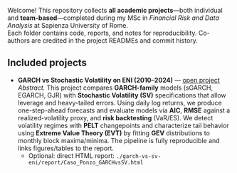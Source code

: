 Welcome! This repository collects **all academic projects**—both individual and **team-based**—completed during my MSc in *Financial Risk and Data Analysis* at Sapienza University of Rome.  
Each folder contains code, reports, and notes for reproducibility. Co-authors are credited in the project READMEs and commit history.

## Included projects

- **GARCH vs Stochastic Volatility on ENI (2010–2024)** — [open project](./garch-vs-sv-eni/)  
  *Abstract.* This project compares **GARCH-family** models (sGARCH, EGARCH, GJR) with **Stochastic Volatility (SV)** specifications that allow leverage and heavy-tailed errors. Using daily log returns, we produce one-step-ahead forecasts and evaluate models via **AIC**, **RMSE** against a realized-volatility proxy, and **risk backtesting** (VaR/ES). We detect volatility regimes with **PELT** changepoints and characterize tail behavior using **Extreme Value Theory (EVT)** by fitting **GEV** distributions to monthly block maxima/minima. The pipeline is fully reproducible and links figures/tables to the report.
  - Optional: direct HTML report: `./garch-vs-sv-eni/report/Caso_Ponzo_GARCHvsSV.html`
